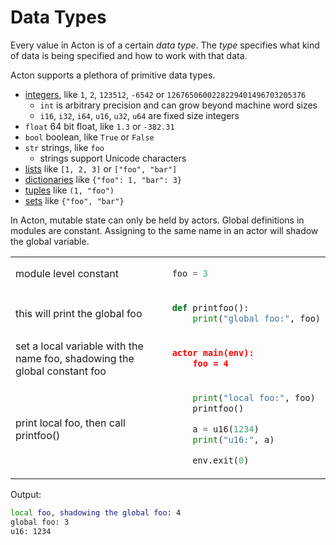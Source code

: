 # Data Types

Every value in Acton is of a certain *data type*. The *type* specifies what kind of data is being specified and how to work with that data.

Acton supports a plethora of primitive data types.

- [integers](primitives/integers.md), like `1`, `2`, `123512`, `-6542` or `1267650600228229401496703205376`
  - `int` is arbitrary precision and can grow beyond machine word sizes
  - `i16`, `i32`, `i64`, `u16`, `u32`, `u64` are fixed size integers
- `float` 64 bit float, like `1.3` or `-382.31`
- `bool` boolean, like `True` or `False`
- `str` strings, like `foo`
  - strings support Unicode characters
- [lists](primitives/lists.md) like `[1, 2, 3]` or `["foo", "bar"]`
- [dictionaries](primitives/dicts.md) like `{"foo": 1, "bar": 3}`
- [tuples](primitives/tuples.md) like `(1, "foo")`
- [sets](primitives/sets.md) like `{"foo", "bar"}`

In Acton, mutable state can only be held by actors. Global definitions in modules are constant. Assigning to the same name in an actor will shadow the global variable.

<table class="side-by-side-code">
<tr>
<td>
module level constant
</td>
<td>

```python
foo = 3
```
</td>
</tr>
<tr>
<td>
this will print the global foo
</td>
<td>

```python
def printfoo():
    print("global foo:", foo)
```

</td>
</tr>
<tr>
<td>
set a local variable with the name foo, shadowing the global constant foo
</td>
<td>

```json
actor main(env):
    foo = 4
```

</td>
</tr>
<tr>
<td>
print local foo, then call printfoo()
</td>
<td>

```python
    print("local foo:", foo)
    printfoo()

    a = u16(1234)
    print("u16:", a)

    env.exit(0)
```

</td>
</tr>
</table>

Output:
```sh
local foo, shadowing the global foo: 4
global foo: 3
u16: 1234
```

<!--
Source:
```python
foo = 3    # this is a global constant and cannot be changed

def printfoo():
    print("global foo:", foo)  # this will print the global foo

actor main(env):
    # this sets a local variable with the name foo, shadowing the global constant foo
    foo = 4
    print("local foo, shadowing the global foo:", foo)
    printfoo()

    a = u16(1234)
    print("u16:", a)

    env.exit(0)
```
-->
